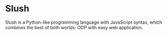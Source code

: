 # Slush
Slush is a Python-like programming language with JavaScript syntax, which combines the best of both worlds: OOP with easy web application.
